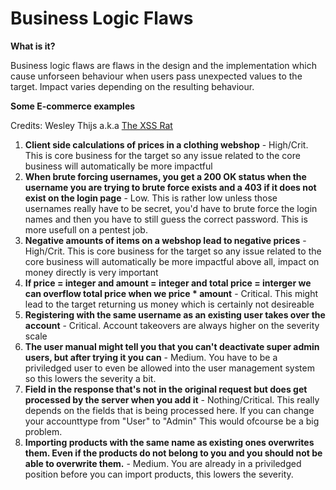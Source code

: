 # Business Logic Flaws

**What is it?**

Business logic flaws are flaws in the design and the implementation which cause unforseen behaviour when users pass unexpected values to the target. Impact varies depending on the resulting behaviour.

**Some E-commerce examples**

Credits: Wesley Thijs a.k.a [The XSS Rat](https://www.youtube.com/@TheXSSrat)

1. **Client side calculations of prices in a clothing webshop** - High/Crit. This is core business for the target so any issue related to the core business will automatically be more impactful
2. **When brute forcing usernames, you get a 200 OK status when the username you are trying to brute force exists and a 403 if it does not exist on the login page** - Low. This is rather low unless those usernames really have to be secret, you'd have to brute force the login names and then you have to still guess the correct password. This is more usefull on a pentest job.
3. **Negative amounts of items on a webshop lead to negative prices** - High/Crit. This is core business for the target so any issue related to the core business will automatically be more impactful above all, impact on money directly is very important
4. **If price = integer and amount = integer and total price = interger we can overflow total price when we price * amount** - Critical. This might lead to the target returning us money which is certainly not desireable
5. **Registering with the same username as an existing user takes over the account** - Critical. Account takeovers are always higher on the severity scale
6. **The user manual might tell you that you can't deactivate super admin users, but after trying it you can** - Medium. You have to be a priviledged user to even be allowed into the user management system so this lowers the severity a bit.
7. **Field in the response that's not in the original request but does get processed by the server when you add it** - Nothing/Critical. This really depends on the fields that is being processed here. If you can change your accounttype from "User" to "Admin" This would ofcourse be a big problem.
8. **Importing products with the same name as existing ones overwrites them. Even if the products do not belong to you and you should not be able to overwrite them.** - Medium. You are already in a priviledged position before you can import products, this lowers the severity.

